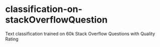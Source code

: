 # classification-on-stackOverflowQuestion
Text classification trained on 60k Stack Overflow Questions with Quality Rating
